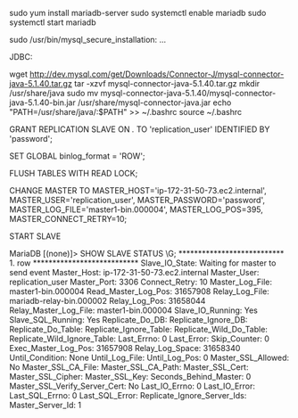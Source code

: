 sudo yum install mariadb-server
sudo systemctl enable mariadb
sudo systemctl start mariadb

sudo /usr/bin/mysql_secure_installation: ...

JDBC:

wget http://dev.mysql.com/get/Downloads/Connector-J/mysql-connector-java-5.1.40.tar.gz
tar -xzvf mysql-connector-java-5.1.40.tar.gz
mkdir /usr/share/java
sudo mv mysql-connector-java-5.1.40/mysql-connector-java-5.1.40-bin.jar /usr/share/mysql-connector-java.jar 
echo "PATH=/usr/share/java/:$PATH" >> ~/.bashrc
source ~/.bashrc

GRANT REPLICATION SLAVE ON *.* TO 'replication_user' IDENTIFIED BY 'password';

SET GLOBAL binlog_format = 'ROW';

FLUSH TABLES WITH READ LOCK;

CHANGE MASTER TO
  MASTER_HOST='ip-172-31-50-73.ec2.internal',
  MASTER_USER='replication_user',
  MASTER_PASSWORD='password',
  MASTER_LOG_FILE='master1-bin.000004',
  MASTER_LOG_POS=395,
  MASTER_CONNECT_RETRY=10;
  
START SLAVE


MariaDB [(none)]> SHOW SLAVE STATUS \G;
*************************** 1. row ***************************
               Slave_IO_State: Waiting for master to send event
                  Master_Host: ip-172-31-50-73.ec2.internal
                  Master_User: replication_user
                  Master_Port: 3306
                Connect_Retry: 10
              Master_Log_File: master1-bin.000004
          Read_Master_Log_Pos: 31657908
               Relay_Log_File: mariadb-relay-bin.000002
                Relay_Log_Pos: 31658044
        Relay_Master_Log_File: master1-bin.000004
             Slave_IO_Running: Yes
            Slave_SQL_Running: Yes
              Replicate_Do_DB:
          Replicate_Ignore_DB:
           Replicate_Do_Table:
       Replicate_Ignore_Table:
      Replicate_Wild_Do_Table:
  Replicate_Wild_Ignore_Table:
                   Last_Errno: 0
                   Last_Error:
                 Skip_Counter: 0
          Exec_Master_Log_Pos: 31657908
              Relay_Log_Space: 31658340
              Until_Condition: None
               Until_Log_File:
                Until_Log_Pos: 0
           Master_SSL_Allowed: No
           Master_SSL_CA_File:
           Master_SSL_CA_Path:
              Master_SSL_Cert:
            Master_SSL_Cipher:
               Master_SSL_Key:
        Seconds_Behind_Master: 0
Master_SSL_Verify_Server_Cert: No
                Last_IO_Errno: 0
                Last_IO_Error:
               Last_SQL_Errno: 0
               Last_SQL_Error:
  Replicate_Ignore_Server_Ids:
             Master_Server_Id: 1
